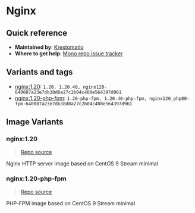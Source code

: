 # Nginx
## Quick reference
- **Maintained by**:
[Krestomatio](https://krestomatio.com)
- **Where to get help**:
[Mono repo issue tracker](https://github.com/krestomatio/container_builder/issues)

## Variants and tags
- [nginx:1.20](#nginx120): `1.20, 1.20.40, nginx120-640087a23e7db38d8a27c2b04c408e564397d961`
- [nginx:1.20-php-fpm](#nginx120-php-fpm): `1.20-php-fpm, 1.20.40-php-fpm, nginx120_php80-fpm-640087a23e7db38d8a27c2b04c408e564397d961`


## Image Variants
### nginx:1.20
> [Repo source](https://github.com/krestomatio/container_builder/tree/master/nginx/nginx120)

Nginx HTTP server image based on CentOS 9 Stream minimal

### nginx:1.20-php-fpm
> [Repo source](https://github.com/krestomatio/container_builder/tree/master/nginx/nginx120_php80-fpm)

PHP-FPM image based on CentOS 9 Stream minimal

